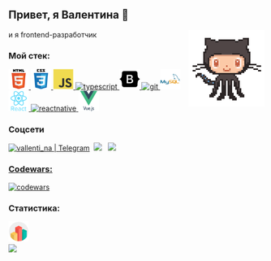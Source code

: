 <h2>Привет, я Валентина 👋</h2>

 <img align="right" src='git.gif' width='150'>

и я frontend-разработчик

<h3>Мой стек:</h3>

<a href="https://www.w3.org/html/" target="_blank"> 
    <img src="https://raw.githubusercontent.com/devicons/devicon/master/icons/html5/html5-original-wordmark.svg" alt="html5" width="40" height="40"/> 
</a> 
<a href="https://developer.mozilla.org/ru/docs/Learn/Getting_started_with_the_web/CSS_basics"> 
    <img src="https://raw.githubusercontent.com/devicons/devicon/master/icons/css3/css3-original-wordmark.svg" alt="css3" width="40" height="40"/> 
</a> 
<a href="https://developer.mozilla.org/en-US/docs/Web/JavaScript" target="_blank"> 
    <img src="https://raw.githubusercontent.com/devicons/devicon/master/icons/javascript/javascript-original.svg" alt="javascript" width="40" height="40"/> 
</a> 
<a href='https://www.typescriptlang.org/'>
    <img src="https://www.vectorlogo.zone/logos/typescriptlang/typescriptlang-icon.svg" alt="typescript" width="40" height="40">
</a>
<a href="https://getbootstrap.com/"><img src="https://raw.githubusercontent.com/devicons/devicon/master/icons/bootstrap/bootstrap-plain.svg" alt="bootstrap" width="40" height="40"/>
</a>
<a href="https://git-scm.com/" target="_blank"> 
    <img src="https://www.vectorlogo.zone/logos/git-scm/git-scm-icon.svg" alt="git" width="40" height="40"/> 
</a> 
<a href="https://www.mysql.com/" target="_blank"> 
    <img src="https://raw.githubusercontent.com/devicons/devicon/master/icons/mysql/mysql-original-wordmark.svg" alt="mysql" width="40" height="40"/> 
</a> 
<a href="https://react.dev/">
    <img src="https://raw.githubusercontent.com/devicons/devicon/master/icons/react/react-original-wordmark.svg" alt="react" width="40" height="40"/> 
</a> 
<a href="https://reactnative.dev/" target="_blank"> 
    <img src="https://reactnative.dev/img/header_logo.svg" alt="reactnative" width="40" height="40"/> 
</a> 
<a href="https://vuejs.org/" target="_blank"> 
    <img src="https://raw.githubusercontent.com/devicons/devicon/master/icons/vuejs/vuejs-original-wordmark.svg" alt="vuejs" width="40" height="40"/> 
</a> 

<h3>Соцсети</h3>

 [<img alt="vallenti_na | Telegram" width="3.5%" src="https://img.icons8.com/fluency/48/000000/telegram-app.png" />](https://t.me/vallenti_na) &nbsp;[<img src="https://img.icons8.com/color/48/000000/linkedin.png" width="3.5%"/>](https://www.linkedin.com/in/valensi/) &nbsp; <a href="mailto:vallitriya@gmail.com"> <img src="https://img.icons8.com/fluent/48/000000/gmail.png" width="3.5%"/>

<h3>Codewars:</h3>

[![codewars](https://www.codewars.com/users/Valitriya/badges/micro)](https://www.codewars.com/users/Valitriya)

<h3>Статистика:</h3> <img src='st.gif' width='40'/>

<div>
    <a href="https://github.com/valitriya/convoychat">
        <img height=200 align="center" src="https://github-readme-stats.vercel.app/api/top-langs?username=valitriya&layout=compact&langs_count=8&card_width=320" />
    </a>
</div>


<!--
**Valitriya/Valitriya** is a ✨ _special_ ✨ repository because its `README.md` (this file) appears on your GitHub profile.

Here are some ideas to get you started:

- 🔭 I’m currently working on ...
- 🌱 I’m currently learning ...
- 👯 I’m looking to collaborate on ...
- 🤔 I’m looking for help with ...
- 💬 Ask me about ...
- 📫 How to reach me: ...
- 😄 Pronouns: ...
- ⚡ Fun fact: ...
-->


<!--
**Valitriya/Valitriya** is a ✨ _special_ ✨ repository because its `README.md` (this file) appears on your GitHub profile.

Here are some ideas to get you started:

- 🔭 I’m currently working on ...
- 🌱 I’m currently learning ...
- 👯 I’m looking to collaborate on ...
- 🤔 I’m looking for help with ...
- 💬 Ask me about ...
- 📫 How to reach me: ...
- 😄 Pronouns: ...
- ⚡ Fun fact: ...
-->
